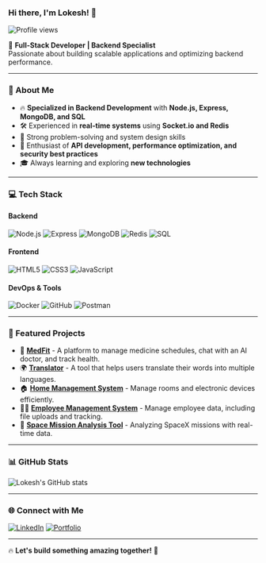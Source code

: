 ### Hi there, I'm Lokesh! 👋
![Profile views](https://komarev.com/ghpvc/?username=dev-Lokesh-dev&color=blue)

🚀 **Full-Stack Developer | Backend Specialist**  
Passionate about building scalable applications and optimizing backend performance.

---

### 🚀 About Me
- 🔥 **Specialized in Backend Development** with **Node.js, Express, MongoDB, and SQL**
- 🛠️ Experienced in **real-time systems** using **Socket.io and Redis**
- 🎯 Strong problem-solving and system design skills
- 📡 Enthusiast of **API development, performance optimization, and security best practices**
- 🎓 Always learning and exploring **new technologies**

---

### 💻 Tech Stack
#### **Backend**
![Node.js](https://img.shields.io/badge/Node.js-339933?style=for-the-badge&logo=nodedotjs&logoColor=white)
![Express](https://img.shields.io/badge/Express.js-000000?style=for-the-badge&logo=express&logoColor=white)
![MongoDB](https://img.shields.io/badge/MongoDB-47A248?style=for-the-badge&logo=mongodb&logoColor=white)
![Redis](https://img.shields.io/badge/Redis-DC382D?style=for-the-badge&logo=redis&logoColor=white)
![SQL](https://img.shields.io/badge/SQL-4479A1?style=for-the-badge&logo=amazon-rds&logoColor=white)

#### **Frontend**
![HTML5](https://img.shields.io/badge/HTML5-E34F26?style=for-the-badge&logo=html5&logoColor=white)
![CSS3](https://img.shields.io/badge/CSS3-1572B6?style=for-the-badge&logo=css3&logoColor=white)
![JavaScript](https://img.shields.io/badge/JavaScript-F7DF1E?style=for-the-badge&logo=javascript&logoColor=black)

#### **DevOps & Tools**
![Docker](https://img.shields.io/badge/Docker-2496ED?style=for-the-badge&logo=docker&logoColor=white)
![GitHub](https://img.shields.io/badge/GitHub-181717?style=for-the-badge&logo=github&logoColor=white)
![Postman](https://img.shields.io/badge/Postman-FF6C37?style=for-the-badge&logo=postman&logoColor=white)

---

### 📌 Featured Projects
- 🏥 **[MedFit](https://euphonious-cendol-a8f9f3.netlify.app/)** - A platform to manage medicine schedules, chat with an AI doctor, and track health.
- 🌍 **[Translator](https://musical-crumble-8c6c59.netlify.app/)** - A tool that helps users translate their words into multiple languages.
- 🏠 **[Home Management System](https://vsmarthomes.netlify.app/)** - Manage rooms and electronic devices efficiently.
- 👨‍💼 **[Employee Management System](https://keen-rabanadas-1d9b33.netlify.app/)** - Manage employee data, including file uploads and tracking.
- 🚀 **[Space Mission Analysis Tool](#)** - Analyzing SpaceX missions with real-time data.

---

### 📊 GitHub Stats
![Lokesh's GitHub stats](https://github-readme-stats.vercel.app/api?username=dev-Lokesh-dev&show_icons=true&theme=radical)

---

### 🌐 Connect with Me
[![LinkedIn](https://img.shields.io/badge/LinkedIn-0A66C2?style=for-the-badge&logo=linkedin&logoColor=white)](https://www.linkedin.com/in/lokesh-sharma-2a80b52b7/)
[![Portfolio](https://img.shields.io/badge/Portfolio-000000?style=for-the-badge&logo=google-chrome&logoColor=white)](dev-Lokesh-dev.github.io)

---

🔥 **Let's build something amazing together!** 🚀

